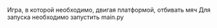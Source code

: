 Игра, в которой необходимо, двигая платформой, отбивать мяч
Для запуска необходимо запустить main.py
